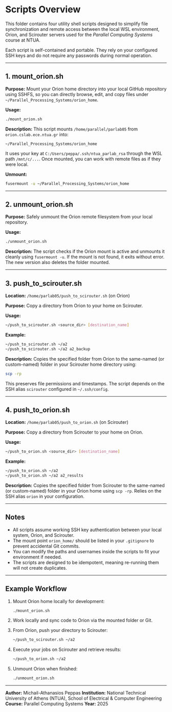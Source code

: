 # Scripts Overview

This folder contains four utility shell scripts designed to simplify file synchronization and remote access between the local WSL environment, Orion, and Scirouter servers used for the *Parallel Computing Systems* course at NTUA.

Each script is self-contained and portable. They rely on your configured SSH keys and do not require any passwords during normal operation.

---

## 1. mount_orion.sh

**Purpose:**
Mount your Orion home directory into your local GitHub repository using SSHFS, so you can directly browse, edit, and copy files under `~/Parallel_Processing_Systems/orion_home`.

**Usage:**

```bash
./mount_orion.sh
```

**Description:**
This script mounts `/home/parallel/parlab05` from `orion.cslab.ece.ntua.gr` into:

```
~/Parallel_Processing_Systems/orion_home
```

It uses your key at `C:/Users/peppa/.ssh/ntua_parlab_rsa` through the WSL path `/mnt/c/...`.
Once mounted, you can work with remote files as if they were local.

**Unmount:**

```bash
fusermount -u ~/Parallel_Processing_Systems/orion_home
```

---

## 2. unmount_orion.sh

**Purpose:**
Safely unmount the Orion remote filesystem from your local repository.

**Usage:**

```bash
./unmount_orion.sh
```

**Description:**
The script checks if the Orion mount is active and unmounts it cleanly using `fusermount -u`.
If the mount is not found, it exits without error.
The new version also deletes the folder mounted.

---

## 3. push_to_scirouter.sh

**Location:** `/home/parlab05/push_to_scirouter.sh` (on Orion)

**Purpose:**
Copy a directory from Orion to your home on Scirouter.

**Usage:**

```bash
~/push_to_scirouter.sh <source_dir> [destination_name]
```

**Example:**

```bash
~/push_to_scirouter.sh ~/a2
~/push_to_scirouter.sh ~/a2 a2_backup
```

**Description:**
Copies the specified folder from Orion to the same-named (or custom-named) folder in your Scirouter home directory using:

```bash
scp -rp
```

This preserves file permissions and timestamps.
The script depends on the SSH alias `scirouter` configured in `~/.ssh/config`.

---

## 4. push_to_orion.sh

**Location:** `/home/parlab05/push_to_orion.sh` (on Scirouter)

**Purpose:**
Copy a directory from Scirouter to your home on Orion.

**Usage:**

```bash
~/push_to_orion.sh <source_dir> [destination_name]
```

**Example:**

```bash
~/push_to_orion.sh ~/a2
~/push_to_orion.sh ~/a2 a2_results
```

**Description:**
Copies the specified folder from Scirouter to the same-named (or custom-named) folder in your Orion home using `scp -rp`.
Relies on the SSH alias `orion` in your configuration.

---

## Notes

- All scripts assume working SSH key authentication between your local system, Orion, and Scirouter.
- The mount point `orion_home/` should be listed in your `.gitignore` to prevent accidental Git commits.
- You can modify the paths and usernames inside the scripts to fit your environment if needed.
- The scripts are designed to be idempotent, meaning re-running them will not create duplicates.

---

## Example Workflow

1. Mount Orion home locally for development:

   ```bash
   ./mount_orion.sh
   ```

2. Work locally and sync code to Orion via the mounted folder or Git.

3. From Orion, push your directory to Scirouter:

   ```bash
   ~/push_to_scirouter.sh ~/a2
   ```

4. Execute your jobs on Scirouter and retrieve results:

   ```bash
   ~/push_to_orion.sh ~/a2
   ```

5. Unmount Orion when finished:

   ```bash
   ./unmount_orion.sh
   ```

---

**Author:** Michail-Athanasios Peppas
**Institution:** National Technical University of Athens (NTUA), School of Electrical & Computer Engineering
**Course:** Parallel Computing Systems
**Year:** 2025

